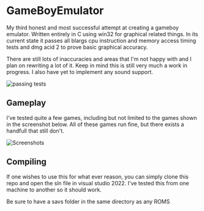 # GameBoyEmulator

My third honest and most successful attempt at creating a gameboy emulator.
Written entirely in C using win32 for graphical related things. In its current
state it passes all blargs cpu instruction and memory access timing tests and
dmg acid 2 to prove basic graphical accuracy. 

There are still lots of inaccuracies and areas that I'm not happy with and I 
plan on rewriting a lot of it. Keep in mind this is still very much a work in 
progress. I also have yet to implement any sound support. 

![passing tests](https://user-images.githubusercontent.com/96510931/152865596-5f94be09-f963-4f6f-bc8c-cf6852a817db.png)

## Gameplay

I've tested quite a few games, including but not limited to the games shown in the screenshot
below. All of these games run fine, but there exists a handfull that still don't. 

![Screenshots](https://user-images.githubusercontent.com/96510931/147891212-fab95f69-677e-454a-ad16-411728402da1.png)

## Compiling

If one wishes to use this for what ever reason, you can simply clone this repo and
open the sln file in visual studio 2022. I've tested this from one machine to another
so it should work. 

Be sure to have a savs folder in the same directory as any ROMS
